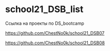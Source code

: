 # school21_DSB_list
Ссылка на проекты по DS_bootcamp

https://github.com/ChestNo0k/school21_DSB07


https://github.com/ChestNo0k/school21_DSB08
